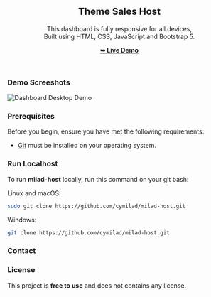 <center>
  <h2 align="center">Theme Sales Host</h2>
  
  This dashboard is fully responsive for all devices, <br/> Built using HTML, CSS, JavaScript and Bootstrap 5.
  
  <a href="https://cymilad.ir/projects/hosting-panel/"><strong>➥ Live Demo</strong></a>
  
</center>


<br />

### Demo Screeshots

![Dashboard Desktop Demo](./readme-images/desktop.png "Desktop Demo")

### Prerequisites

Before you begin, ensure you have met the following requirements:

* [Git](https://git-scm.com/downloads "Download Git") must be installed on your operating system.

### Run Localhost

To run **milad-host** locally, run this command on your git bash:

Linux and macOS:

```bash
sudo git clone https://github.com/cymilad/milad-host.git
```

Windows:

```bash
git clone https://github.com/cymilad/milad-host.git
```

### Contact



### License

This project is **free to use** and does not contains any license.
